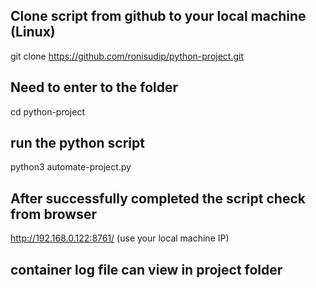 ## Clone script from github to your local machine (Linux)
git clone https://github.com/ronisudip/python-project.git

## Need to enter to the folder
cd python-project

## run the python script
python3 automate-project.py

## After successfully completed the script check from browser 
http://192.168.0.122:8761/                    (use your local machine IP)

## container log file can view in project folder
